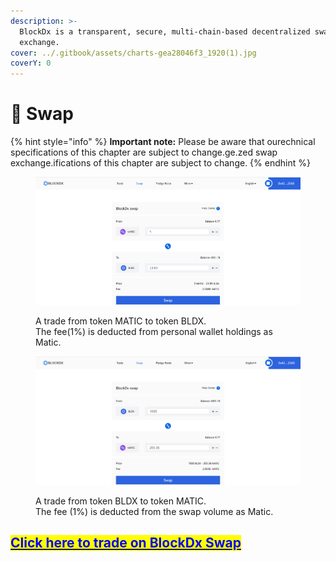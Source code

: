 ```yaml
---
description: >-
  BlockDx is a transparent, secure, multi-chain-based decentralized swap
  exchange.
cover: ../.gitbook/assets/charts-gea28046f3_1920(1).jpg
coverY: 0
---
```


# 💱 Swap

{% hint style="info" %}
**Important note:** Please be aware that ourechnical specifications of this chapter are subject to change.ge.zed swap exchange.ifications of this chapter are subject to change.
{% endhint %}

<figure><img src="../.gitbook/assets/swap1 (1).png" alt=""><figcaption><p>A trade from token MATIC to token BLDX.<br>The fee(1%) is deducted from personal wallet holdings as Matic.</p></figcaption></figure>

<figure><img src="../.gitbook/assets/swap2 (1).png" alt=""><figcaption><p>A trade from token BLDX to token MATIC.<br>The fee (1%) is deducted from the swap volume as Matic.</p></figcaption></figure>

## &#x20;[<mark style="color:blue;">Click here to trade on BlockDx Swap</mark>](https://blockdx.pro/blockdx/dapp.html#/swap)&#x20;
